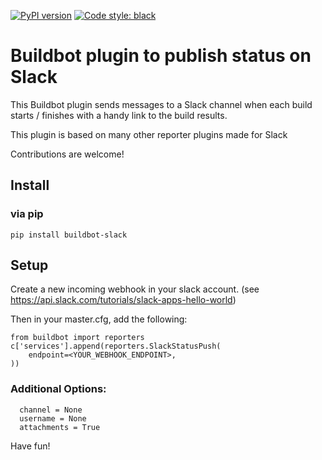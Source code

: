 [![PyPI version](https://badge.fury.io/py/buildbot-slack.svg)](https://badge.fury.io/py/buildbot-slack)
[![Code style: black](https://img.shields.io/badge/code%20style-black-000000.svg)](https://github.com/psf/black)

Buildbot plugin to publish status on Slack
==========================================

This Buildbot plugin sends messages to a Slack channel when each build starts / finishes with a handy link to the build results.

This plugin is based on many other reporter plugins made for Slack

Contributions are welcome!

## Install

### via pip

```
pip install buildbot-slack
```

## Setup

Create a new incoming webhook in your slack account. (see https://api.slack.com/tutorials/slack-apps-hello-world)

Then in your master.cfg, add the following:

```
from buildbot import reporters
c['services'].append(reporters.SlackStatusPush(
    endpoint=<YOUR_WEBHOOK_ENDPOINT>,
))
```

### Additional Options:
```
  channel = None
  username = None
  attachments = True
```

Have fun!
